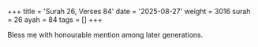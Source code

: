 +++
title = 'Surah 26, Verses 84'
date = '2025-08-27'
weight = 3016
surah = 26
ayah = 84
tags = []
+++

Bless me with honourable mention among later generations.